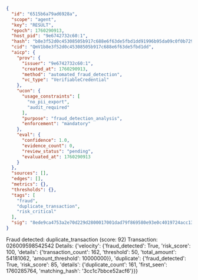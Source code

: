 ```json
{
  "id": "6515b6a79ad6928a",
  "scope": "agent",
  "key": "RESULT",
  "epoch": 1760290913,
  "host_pid": "9e6742732c60:1",
  "hash": "b8e3f52d0c45308505b917c688e6f63de5fbd1dd91996b95da09c0f0b7293f83",
  "cid": "QmV1b8e3f52d0c45308505b917c688e6f63de5fbd1dd",
  "aicp": {
    "prov": {
      "issuer": "9e6742732c60:1",
      "created_at": 1760290913,
      "method": "automated_fraud_detection",
      "vc_type": "VerifiableCredential"
    },
    "ucon": {
      "usage_constraints": [
        "no_pii_export",
        "audit_required"
      ],
      "purpose": "fraud_detection_analysis",
      "enforcement": "mandatory"
    },
    "eval": {
      "confidence": 1.0,
      "evidence_count": 0,
      "review_status": "pending",
      "evaluated_at": 1760290913
    }
  },
  "sources": [],
  "edges": [],
  "metrics": {},
  "thresholds": {},
  "tags": [
    "fraud",
    "duplicate_transaction",
    "risk_critical"
  ],
  "sig": "8ede9ca4753a2e70d229d2800017001dad79f869580e93e0c4019724acc13627"
}
```

Fraud detected: duplicate_transaction (score: 92)
Transaction: 026009598542542
Details: {'velocity': {'fraud_detected': True, 'risk_score': 100, 'details': {'transaction_count': 162, 'threshold': 50, 'total_amount': 54181062, 'amount_threshold': 10000000}}, 'duplicate': {'fraud_detected': True, 'risk_score': 85, 'details': {'duplicate_count': 161, 'first_seen': 1760285764, 'matching_hash': '3cc1c7bbce52acf6'}}}